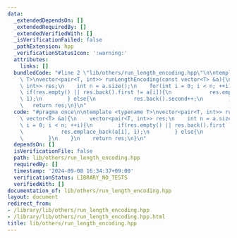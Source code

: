 ```yaml
---
data:
  _extendedDependsOn: []
  _extendedRequiredBy: []
  _extendedVerifiedWith: []
  _isVerificationFailed: false
  _pathExtension: hpp
  _verificationStatusIcon: ':warning:'
  attributes:
    links: []
  bundledCode: "#line 2 \"lib/others/run_length_encoding.hpp\"\n\ntemplate <typename\
    \ T>\nvector<pair<T, int>> runLengthEncoding(const vector<T> &a){\n    vector<pair<T,\
    \ int>> res;\n    int n = a.size();\n    for(int i = 0; i < n; ++i){\n       \
    \ if(res.empty() || res.back().first != a[i]){\n            res.emplace_back(a[i],\
    \ 1);\n        } else{\n            res.back().second++;\n        }\n    }\n \
    \   return res;\n}\n"
  code: "#pragma once\n\ntemplate <typename T>\nvector<pair<T, int>> runLengthEncoding(const\
    \ vector<T> &a){\n    vector<pair<T, int>> res;\n    int n = a.size();\n    for(int\
    \ i = 0; i < n; ++i){\n        if(res.empty() || res.back().first != a[i]){\n\
    \            res.emplace_back(a[i], 1);\n        } else{\n            res.back().second++;\n\
    \        }\n    }\n    return res;\n}\n"
  dependsOn: []
  isVerificationFile: false
  path: lib/others/run_length_encoding.hpp
  requiredBy: []
  timestamp: '2024-09-08 16:34:37+09:00'
  verificationStatus: LIBRARY_NO_TESTS
  verifiedWith: []
documentation_of: lib/others/run_length_encoding.hpp
layout: document
redirect_from:
- /library/lib/others/run_length_encoding.hpp
- /library/lib/others/run_length_encoding.hpp.html
title: lib/others/run_length_encoding.hpp
---
```

